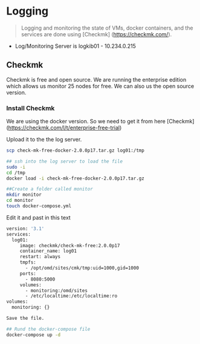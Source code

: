# Logging 

> Logging and monitoring the state of VMs, docker containers, and the services are done using [Checkmk] (https://checkmk.com/).

* Log/Monitoring Server is logkib01 - 10.234.0.215


## Checkmk
Checkmk is free and open source. We are running the enterprise edition which allows us monitor 25 nodes for free. We can also us the open source version.

### Install Checkmk
We are using the docker version. So we need to get it from here [Checkmk] (https://checkmk.com/l/t/enterprise-free-trial)

Upload it to the the log server. 

```bash
scp check-mk-free-docker-2.0.0p17.tar.gz log01:/tmp

## ssh into the log server to load the file
sudo -i 
cd /tmp
docker load -i check-mk-free-docker-2.0.0p17.tar.gz

##Create a folder called monitor
mkdir monitor
cd monitor
touch docker-compose.yml
```
Edit it and past in this text
```bash
version: '3.1'
services:
  log01:
     image: checkmk/check-mk-free:2.0.0p17
     container_name: log01
     restart: always
     tmpfs:
       - /opt/omd/sites/cmk/tmp:uid=1000,gid=1000
     ports:
       - 8080:5000
     volumes:
       - monitoring:/omd/sites
       - /etc/localtime:/etc/localtime:ro
volumes:
  monitoring: {}

Save the file.
```

```bash
## Rund the docker-compose file
docker-compose up -d
```